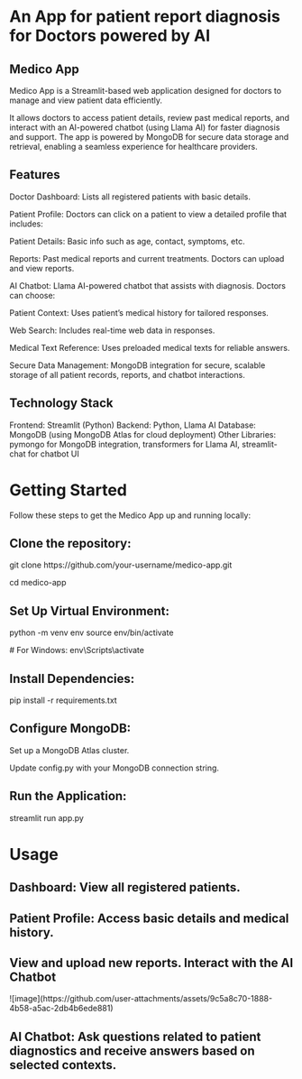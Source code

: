 <h1> An App for patient report diagnosis for Doctors powered  by AI</h1>

<h2>Medico App</h2>
<p>Medico App is a Streamlit-based web application designed for doctors to manage and view patient data efficiently.</p>
It allows doctors to access patient details, review past medical reports, and interact with an AI-powered chatbot (using Llama AI) for faster diagnosis and support.
The app is powered by MongoDB for secure data storage and retrieval, enabling a seamless experience for healthcare providers.

<h2>Features</h2>
Doctor Dashboard: Lists all registered patients with basic details.

Patient Profile: Doctors can click on a patient to view a detailed profile that includes:

Patient Details: Basic info such as age, contact, symptoms, etc.

Reports: Past medical reports and current treatments. Doctors can upload and view reports.

AI Chatbot: Llama AI-powered chatbot that assists with diagnosis. Doctors can choose:

Patient Context: Uses patient’s medical history for tailored responses.

Web Search: Includes real-time web data in responses.

Medical Text Reference: Uses preloaded medical texts for reliable answers.

Secure Data Management: MongoDB integration for secure, scalable storage of all patient records, reports, and chatbot interactions.

<h2>Technology Stack</h2>

Frontend: Streamlit (Python)
Backend: Python, Llama AI
Database: MongoDB (using MongoDB Atlas for cloud deployment)
Other Libraries: pymongo for MongoDB integration, transformers for Llama AI, streamlit-chat for chatbot UI

<h1>Getting Started</h1>
Follow these steps to get the Medico App up and running locally:

<h2> Clone the repository:</h2> git clone https://github.com/your-username/medico-app.git
                                <p>cd medico-app</p>

<h2>Set Up Virtual Environment:</h2> python -m venv env source env/bin/activate  
                                     <p># For Windows: env\Scripts\activate</p>
<h2>Install Dependencies:</h2> pip install -r requirements.txt

<h2> Configure MongoDB:</h2> Set up a MongoDB Atlas cluster.

Update config.py with your MongoDB connection string.

<h2>Run the Application:</h2>

streamlit run app.py

<h1>Usage</h1>

<h2>Dashboard: View all registered patients.</h2>

<h2>Patient Profile: Access basic details and medical history.</h2>

<h2>View and upload new reports. Interact with the AI Chatbot</h2>
![image](https://github.com/user-attachments/assets/9c5a8c70-1888-4b58-a5ac-2db4b6ede881)
<h2>AI Chatbot: Ask questions related to patient diagnostics and receive answers based on selected contexts.</h2>
